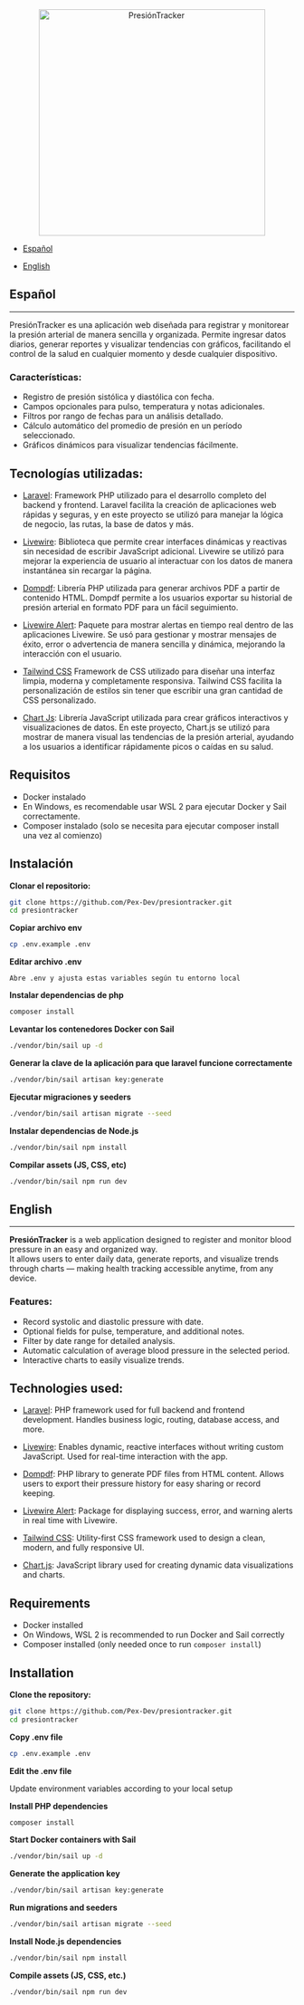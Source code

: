 <div style="text-align: center;">
    <a href="https://presiontracker.brayandev.com/">
        <img src="https://i.imgur.com/lmpeT00.png" width="400px" alt="PresiónTracker">
    </a>
</div>

- [Español](#Español)

- [English](#english)


## Español
---


PresiónTracker es una aplicación web diseñada para registrar y monitorear la presión arterial de manera sencilla y organizada. Permite ingresar datos diarios, generar reportes y visualizar tendencias con gráficos, facilitando el control de la salud en cualquier momento y desde cualquier dispositivo.

### Características:


- Registro de presión sistólica y diastólica con fecha.
- Campos opcionales para pulso, temperatura y notas adicionales.
- Filtros por rango de fechas para un análisis detallado.
- Cálculo automático del promedio de presión en un período seleccionado.
- Gráficos dinámicos para visualizar tendencias fácilmente.

## Tecnologías utilizadas:

- [Laravel](https://laravel.com/): Framework PHP utilizado para el desarrollo completo del backend y frontend. Laravel facilita la creación de aplicaciones web rápidas y seguras, y en este proyecto se utilizó para manejar la lógica de negocio, las rutas, la base de datos y más.

- [Livewire](https://laravel-livewire.com/): Biblioteca que permite crear interfaces dinámicas y reactivas sin necesidad de escribir JavaScript adicional. Livewire se utilizó para mejorar la experiencia de usuario al interactuar con los datos de manera instantánea sin recargar la página.

- [Dompdf](https://github.com/dompdf/dompdf): Librería PHP utilizada para generar archivos PDF a partir de contenido HTML. Dompdf permite a los usuarios exportar su historial de presión arterial en formato PDF para un fácil seguimiento.

- [Livewire Alert](https://github.com/jantinnerezo/livewire-alert):  Paquete para mostrar alertas en tiempo real dentro de las aplicaciones Livewire. Se usó para gestionar y mostrar mensajes de éxito, error o advertencia de manera sencilla y dinámica, mejorando la interacción con el usuario.

- [Tailwind CSS](https://tailwindcss.com/) Framework de CSS utilizado para diseñar una interfaz limpia, moderna y completamente responsiva. Tailwind CSS facilita la personalización de estilos sin tener que escribir una gran cantidad de CSS personalizado.

- [Chart Js](https://www.chartjs.org/): Librería JavaScript utilizada para crear gráficos interactivos y visualizaciones de datos. En este proyecto, Chart.js se utilizó para mostrar de manera visual las tendencias de la presión arterial, ayudando a los usuarios a identificar rápidamente picos o caídas en su salud.

## Requisitos

- Docker instalado
- En Windows, es recomendable usar WSL 2 para ejecutar Docker y Sail correctamente.
- Composer instalado (solo se necesita para ejecutar composer install una vez al comienzo)

## Instalación

**Clonar el repositorio:**
```bash
git clone https://github.com/Pex-Dev/presiontracker.git
cd presiontracker
```
**Copiar archivo env**
```bash
cp .env.example .env
```
**Editar archivo .env**

    Abre .env y ajusta estas variables según tu entorno local

**Instalar dependencias de php**
```bash
composer install
```
**Levantar los contenedores Docker con Sail**
```bash
./vendor/bin/sail up -d
```
**Generar la clave de la aplicación para que laravel funcione correctamente**
```bash
./vendor/bin/sail artisan key:generate
```

**Ejecutar migraciones y seeders**
```bash
./vendor/bin/sail artisan migrate --seed
```
**Instalar dependencias de Node.js**
```bash
./vendor/bin/sail npm install
```
**Compilar assets (JS, CSS, etc)**
```bash
./vendor/bin/sail npm run dev
```


## English
---

**PresiónTracker** is a web application designed to register and monitor blood pressure in an easy and organized way.  
It allows users to enter daily data, generate reports, and visualize trends through charts — making health tracking accessible anytime, from any device.

### Features:
- Record systolic and diastolic pressure with date.
- Optional fields for pulse, temperature, and additional notes.
- Filter by date range for detailed analysis.
- Automatic calculation of average blood pressure in the selected period.
- Interactive charts to easily visualize trends.

## Technologies used:

- [Laravel](https://laravel.com/): PHP framework used for full backend and frontend development. Handles business logic, routing, database access, and more.

- [Livewire](https://laravel-livewire.com/): Enables dynamic, reactive interfaces without writing custom JavaScript. Used for real-time interaction with the app.

- [Dompdf](https://github.com/dompdf/dompdf): PHP library to generate PDF files from HTML content. Allows users to export their pressure history for easy sharing or record keeping.

- [Livewire Alert](https://github.com/jantinnerezo/livewire-alert): Package for displaying success, error, and warning alerts in real time with Livewire.

- [Tailwind CSS](https://tailwindcss.com/): Utility-first CSS framework used to design a clean, modern, and fully responsive UI.

- [Chart.js](https://www.chartjs.org/): JavaScript library used for creating dynamic data visualizations and charts.

## Requirements

- Docker installed  
- On Windows, WSL 2 is recommended to run Docker and Sail correctly  
- Composer installed (only needed once to run `composer install`)

## Installation

**Clone the repository:**
```bash
git clone https://github.com/Pex-Dev/presiontracker.git
cd presiontracker
```
**Copy .env file**
```bash
cp .env.example .env
```
**Edit the .env file**

Update environment variables according to your local setup

**Install PHP dependencies**
```bash
composer install
```
**Start Docker containers with Sail**
```bash
./vendor/bin/sail up -d
```
**Generate the application key**
```bash
./vendor/bin/sail artisan key:generate
```

**Run migrations and seeders**
```bash
./vendor/bin/sail artisan migrate --seed
```
**Install Node.js dependencies**
```bash
./vendor/bin/sail npm install
```
**Compile assets (JS, CSS, etc.)**
```bash
./vendor/bin/sail npm run dev
```



